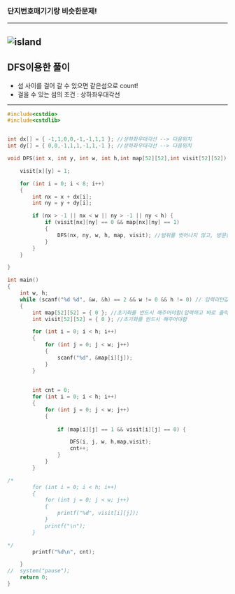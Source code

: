 ### 단지번호매기기랑 비슷한문제!
----------------------------------------------------------------------------------------------------------------------
![island](https://user-images.githubusercontent.com/29946480/62061420-6b966d80-b227-11e9-97c8-37b327e63045.PNG)
-----------------------------------------------------------------------------------------------------------------------
## DFS이용한 풀이

- 섬 사이를 걸어 갈 수 있으면 같은섬으로 count!
- 걸을 수 있는 섬의 조건 : 상하좌우대각선

---------------------------------------------------------------------------------------------------------------------
```c
#include<cstdio>
#include<cstdlib>


int dx[] = { -1,1,0,0,-1,-1,1,1 }; //상하좌우대각선 --> 다음위치
int dy[] = { 0,0,-1,1,1,-1,1,-1 }; //상하좌우대각선 --> 다음위치

void DFS(int x, int y, int w, int h,int map[52][52],int visit[52][52]) {

	visit[x][y] = 1;

	for (int i = 0; i < 8; i++)
	{
		int nx = x + dx[i];
		int ny = y + dy[i];

		if (nx > -1 || nx < w || ny > -1 || ny < h) {
			if (visit[nx][ny] == 0 && map[nx][ny] == 1)
			{
				DFS(nx, ny, w, h, map, visit); //범위를 벗어나지 않고, 방문한적이 없고, 다음위치에 섬이 있으면 DFS탐색
			}
		}
	}

}

int main()
{
	int w, h;
	while (scanf("%d %d", &w, &h) == 2 && w != 0 && h != 0) // 입력리턴값이 2개이고, w와 h가 0이 아니면 반복!!
	{
		int map[52][52] = { 0 }; //초기화를 반드시 해주어야함(입력하고 바로 출력이 되기때문)
		int visit[52][52] = { 0 }; //초기화를 반드시 해주어야함

		for (int i = 0; i < h; i++)
		{
			for (int j = 0; j < w; j++)
			{
				scanf("%d", &map[i][j]);
			}
		}
		
		
		int cnt = 0;
		for (int i = 0; i < h; i++)
		{
			for (int j = 0; j < w; j++)
			{
				
				if (map[i][j] == 1 && visit[i][j] == 0) {

					DFS(i, j, w, h,map,visit);
					cnt++; 
				}
			}
		}

/*
		for (int i = 0; i < h; i++)
		{
			for (int j = 0; j < w; j++)
			{
				printf("%d", visit[i][j]);
			}
			printf("\n");
		}

*/
		printf("%d\n", cnt);

	}
//	system("pause");
	return 0;
}
```
